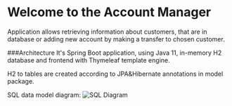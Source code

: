 # Welcome to the Account Manager
Application allows retrieving information about customers, 
that are in database or adding new account by making a transfer to chosen customer.

###Architecture
It's Spring Boot application, using Java 11, in-memory H2 database and frontend with Thymeleaf template engine.

H2 to tables are created according to JPA&Hibernate annotations in model package.

SQL data model diagram:
<img src=“documentation-files/sql_diagram.png” alt="SQL Diagram">